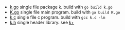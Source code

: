 - [k.go](https://github.com/ktye/i/releases/download/refs%2Fheads%2Fmaster/k.go)
  single file package k. build with `go build k.go`
- [K.go](https://github.com/ktye/i/releases/download/refs%2Fheads%2Fmaster/K.go)
  single file main program. build with `go build K.go`
- [k.c](https://github.com/ktye/i/releases/download/refs%2Fheads%2Fmaster/k.c)
  single file c program. build with `gcc k.c -lm`
- [k.h](https://github.com/ktye/i/releases/download/refs%2Fheads%2Fmaster/k.h)
  single header library. see [k+](https://github.com/ktye/i/tree/master/%2B)
  